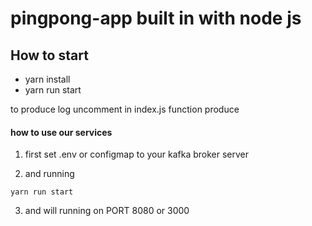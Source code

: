 # pingpong-app built in with node js

## How to start
- yarn install
- yarn run start

to produce log 
uncomment in index.js function produce

#### how to use our services
1. first set .env or configmap to your kafka broker server

2. and running 
```console
yarn run start
```

3. and will running on PORT 8080 or 3000

